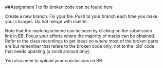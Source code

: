 ##Assignment 1 
to fix broken code can be found here

Create a new branch. 
Fix your file.
Push to your branch each time you make your changes.
Do not merge with master.

Note that the marking scheme can be seen by clicking on the submission link in BB. 
Focus your efforts where the majority of marks can be obtained.
Refer to the class recordings to get ideas on where most of the broken parts are but remember that refers 
to the broken code only, not to the 'old' code that needs updating (a small amount only).

You also need to upload your conclusions on BB.
